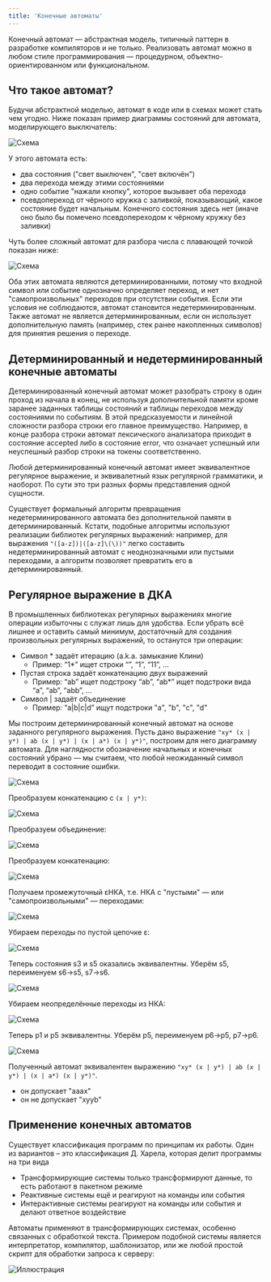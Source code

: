 ```yaml
---
title: 'Конечные автоматы'
---
```


Конечный автомат &mdash; абстрактная модель, типичный паттерн в разработке компиляторов и не только. Реализовать автомат можно в любом стиле программирования &mdash; процедурном, объектно-ориентированном или функциональном.

## Что такое автомат?

Будучи абстрактной моделью, автомат в коде или в схемах может стать чем угодно. Ниже показан пример диаграммы состояний для автомата, моделирующего выключатель:

![Схема](img/light_switch_fsm.png)

У этого автомата есть:

- два состояния ("свет выключен", "свет включён")
- два перехода между этими состояниями
- одно событие "нажали кнопку", которое вызывает оба перехода
- псевдопереход от чёрного кружка с заливкой, показывающий, какое состояние будет начальным. Конечного состояния здесь нет (иначе оно было бы помечено псевдопереходом к чёрному кружку без заливки)

Чуть более сложный автомат для разбора числа с плавающей точкой показан ниже:

![Схема](img/float_number_fsm.png)

Оба этих автомата являются детерминированными, потому что входной символ или событие однозначно определяет переход, и нет "самопроизвольных" переходов при отсутствии события. Если эти условия не соблюдаются, автомат становится недетерминированным. Также автомат не является детерминированным, если он использует дополнительную память (например, стек ранее накопленных символов) для принятия решения о переходе.

## Детерминированный и недетерминированный конечные автоматы

Детерминированный конечный автомат может разобрать строку в один проход из начала в конец, не используя дополнительной памяти кроме заранее заданных таблицы состояний и таблицы переходов между состояниями по событиям. В этой предсказуемости и линейной сложности разбора строки его главное преимущество. Например, в конце разбора строки автомат лексического анализатора приходит в состояние accepted либо в состояние error, что означает успешный или неуспешный разбор строки на токены соответственно.

Любой детерминированный конечный автомат имеет эквивалентное регулярное выражение, и эквивалетный язык регулярной грамматики, и наоборот. По сути это три разных формы представления одной сущности.

Существует формальный алгоритм превращения недетерминированного автомата без дополнительной памяти в детерминированный. Кстати, подобные алгоритмы используют реализации библиотек регулярных выражений: например, для выражения `"([a-z])|([a-z]\(\))"` легко составить недетерминированный автомат с неоднозначными или пустыми переходами, а алгоритм позволяет превратить его в детерминированный.

## Регулярное выражение в ДКА

В промышленных библиотеках регулярных выражениях многие операции избыточны с служат лишь для удобства. Если убрать всё лишнее и оставить самый минимум, достаточный для создания произвольных регулярных выражений, то останутся три операции:

- Символ * задаёт итерацию (a.k.a. замыкание Клини)
    - Пример: “1*” ищет строки “”, “1”, “11”, …
- Пустая строка задаёт конкатенацию двух выражений
    - Пример: “ab” ищет подстроку “ab”, “ab*” ищет подстроки вида “a”, “ab”, “abb”, …
- Символ | задаёт объединение
    - Пример: “a|b|c|d” ищут подстроки "a", "b", "c", "d"

Мы построим детерминированный конечный автомат на основе заданного регулярного выражения. Пусть дано выражение `"xy* (x | y*) | ab (x | y*) | (x | a*) (x | y*)"`, построим для него диаграмму автомата. Для наглядности обозначение начальных и конечных состояний убрано &mdash; мы считаем, что любой неожиданный символ переводит в состояние ошибки.

![Схема](img/regex_1.png)

Преобразуем конкатенацию с `(x | y*)`:

![Схема](img/regex_2.png)

Преобразуем объединение:

![Схема](img/regex_3.png)

Преобразуем конкатенацию:

![Схема](img/regex_4.png)

Получаем промежуточный εНКА, т.е. НКА с "пустыми" &mdash; или "самопроизвольными" &mdash; переходами:

![Схема](img/regex_5.png)

Убираем переходы по пустой цепочке ε:

![Схема](img/regex_6.png)

Теперь состояния s3 и s5 оказались эквивалентны. Уберём s5, переименуем s6->s5, s7->s6.

![Схема](img/regex_7.png)

Убираем неопределённые переходы из НКА:

![Схема](img/regex_8.png)

Теперь p1 и p5 эквивалентны. Уберём p5, переименуем p6->p5, p7->p6.

![Схема](img/regex_9.png)

Полученный автомат эквивалентен выражению `"xy* (x | y*) | ab (x | y*) | (x | a*) (x | y*)"`.

- он допускает "aaax"
- он не допускает "xyyb"

## Применение конечных автоматов

Существует классификация программ по принципам их работы. Один из вариантов – это классификация Д. Харела, которая делит программы на три вида

- Трансформирующие системы только трансформируют данные, то есть работают в пакетном режиме
- Реактивные системы ещё и реагируют на команды или события
- Интерактивные системы реагируют на команды или события и делают ответное воздействие

Автоматы применяют в трансформирующих системах, особенно связанных с обработкой текста. Примером подобной системы является интерпретатор, компилятор, шаблонизатор, или же любой простой скрипт для обработки запроса к серверу:

![Иллюстрация](img/php_as_data_transformer.png)
